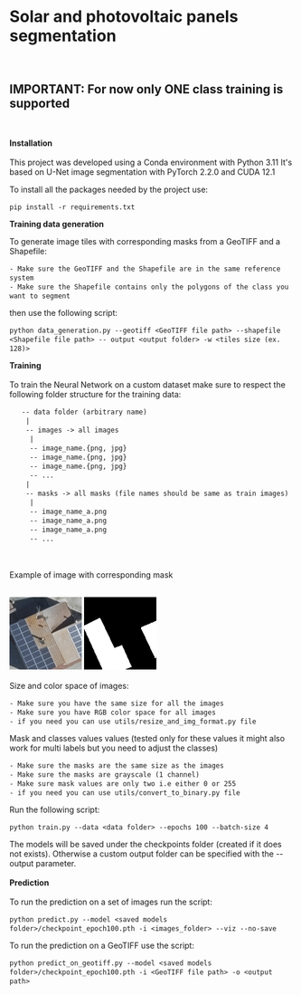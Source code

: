 # Solar and photovoltaic panels segmentation
<br/>

## <b>IMPORTANT: For now only ONE class training is supported</b>

<br/>

**Installation**
<br/><br/>
This project was developed using a Conda environment with Python 3.11
It's based on U-Net image segmentation with PyTorch 2.2.0 and CUDA 12.1

To install all the packages needed by the project use:

    pip install -r requirements.txt

**Training data generation**

To generate image tiles with corresponding masks from a GeoTIFF and a Shapefile:

    - Make sure the GeoTIFF and the Shapefile are in the same reference system
    - Make sure the Shapefile contains only the polygons of the class you want to segment
    
then use the following script:

    python data_generation.py --geotiff <GeoTIFF file path> --shapefile <Shapefile file path> -- output <output folder> -w <tiles size (ex. 128)>


**Training**
<br/><br/>
To train the Neural Network on a custom dataset make sure to respect the following folder structure for the training data:

```
   -- data folder (arbitrary name)
    |
    -- images -> all images
     |
     -- image_name.{png, jpg} 
     -- image_name.{png, jpg} 
     -- image_name.{png, jpg} 
     -- ...
    |
    -- masks -> all masks (file names should be same as train images)
     |
     -- image_name_a.png 
     -- image_name_a.png 
     -- image_name_a.png 
     -- ...
```
<br/><br/>
Example of image with corresponding mask
<br/><br/>

<img src="./assets/train_image.png">
<img src="./assets/train_mask.png">
<br/><br/>
Size and color space of images:

    - Make sure you have the same size for all the images
    - Make sure you have RGB color space for all images
    - if you need you can use utils/resize_and_img_format.py file

Mask and classes values values (tested only for these values it might also work for multi labels but you need to adjust the classes)

    - Make sure the masks are the same size as the images
    - Make sure the masks are grayscale (1 channel)
    - Make sure mask values are only two i.e either 0 or 255
    - if you need you can use utils/convert_to_binary.py file

Run the following script:

    python train.py --data <data folder> --epochs 100 --batch-size 4

The models will be saved under the checkpoints folder (created if it does not exists). Otherwise a custom output folder can be specified with the --output parameter.
<br/><br/>
**Prediction**
<br/><br/>
To run the prediction on a set of images run the script:

    python predict.py --model <saved models folder>/checkpoint_epoch100.pth -i <images_folder> --viz --no-save

To run the prediction on a GeoTIFF use the script:

    python predict_on_geotiff.py --model <saved models folder>/checkpoint_epoch100.pth -i <GeoTIFF file path> -o <output path>
